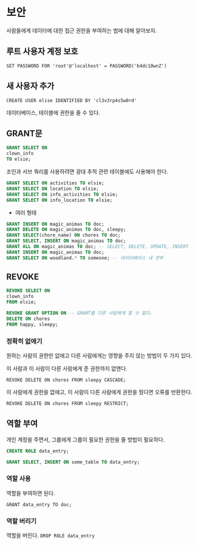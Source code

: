 # 보안

사람들에게 데이터에 대한 접근 권한을 부여하는 법에 대해 알아보자.

## 루트 사용자 계정 보호

`SET PASSWORD FOR 'root'@'localhost' = PASSWORD('b4dc10wnZ')`

## 새 사용자 추가

`CREATE USER elise IDENTIFIED BY 'cl3v3rp4s5w0rd'`

데이터베이스, 테이블에 권한을 줄 수 있다.

## GRANT문

```SQL
GRANT SELECT ON
clown_info
TO elsie;
```

조인과 서브 쿼리를 사용하려면 광대 추적 관련 테이블에도 사용해야 한다.

```sql
GRANT SELECT ON activities TO elsie;
GRANT SELECT ON location TO elsie;
GRANT SELECT ON info_activities TO elsie;
GRANT SELECT ON info_location TO elsie;
```

* 여러 형태

```sql
GRANT INSERT ON magic_animas TO doc;
GRANT DELETE ON magic_animas TO doc, sleepy;
GRANT SELECT(chore_name) ON chores TO doc;
GRANT SELECT, INSERT ON magic_animas TO doc;
GRANT ALL ON magic_animas TO doc; -- SELECT, DELETE, UPDATE, INSERT
GRANT INSERT ON magic_animas TO doc;
GRANT SELECT ON woodland.* TO someone; -- 데이터베이스 내 전부
```

## REVOKE

```SQL
REVOKE SELECT ON
clown_info
FROM elsie;
```

```sql
REVOKE GRANT OPTION ON -- GRANT를 다른 사람에게 할 수 없다.
DELETE ON chores
FROM happy, sleepy;
```

### 정확히 없애기

원하는 사람의 권한만 없애고 다른 사람에게는 영향을 주지 않는 방법이 두 가지 있다.

이 사람과 이 사람이 다른 사람에게 준 권한까지 없앤다.

`REVOKE DELETE ON chores FROM sleepy CASCADE;`

이 사람에게 권한을 없애고, 이 사람이 다른 사람에게 권한을 줬다면 오류를 반환한다.

`REVOKE DELETE ON chores FROM sleepy RESTRICT;`

## 역할 부여

개인 계정을 주면서, 그룹에게 그룹이 필요한 권한을 줄 방법이 필요하다.

```SQL
CREATE ROLE data_entry;

GRANT SELECT, INSERT ON some_table TO data_entry;
```

### 역할 사용

역할을 부여하면 된다.

`GRANT data_entry TO doc;`

### 역할 버리기

역할을 버린다.
`DROP ROLE data_entry`
